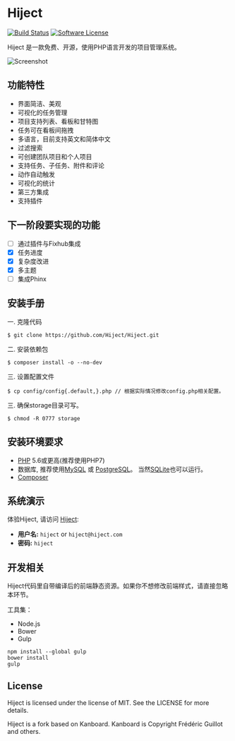 Hiject
========

[![Build Status](https://travis-ci.org/Hiject/Hiject.svg?branch=master)](https://travis-ci.org/Hiject/Hiject)
[![Software License](https://img.shields.io/badge/license-MIT-brightgreen.svg?style=flat-square)](LICENSE)

Hiject 是一款免费、开源，使用PHP语言开发的项目管理系统。

![Screenshot](http://hiject.com/hiject.png)

## 功能特性

* 界面简洁、美观
* 可视化的任务管理
* 项目支持列表、看板和甘特图
* 任务可在看板间拖拽
* 多语言，目前支持英文和简体中文
* 过滤搜索
* 可创建团队项目和个人项目
* 支持任务、子任务、附件和评论
* 动作自动触发
* 可视化的统计
* 第三方集成
* 支持插件

## 下一阶段要实现的功能

- [ ] 通过插件与Fixhub集成
- [x] 任务进度
- [x] 复杂度改进
- [x] 多主题
- [ ] 集成Phinx

## 安装手册

一. 克隆代码

```shell
$ git clone https://github.com/Hiject/Hiject.git
```

二. 安装依赖包

```shell
$ composer install -o --no-dev
```

三. 设置配置文件

```shell
$ cp config/config{.default,}.php // 根据实际情况修改config.php相关配置。
```

三. 确保storage目录可写。

```shell
$ chmod -R 0777 storage
```

## 安装环境要求

- [PHP](http://www.php.net) 5.6或更高(推荐使用PHP7)
- 数据库, 推荐使用[MySQL](https://www.mysql.com) 或 [PostgreSQL](http://www.postgresql.org)。 当然[SQLite](https://www.sqlite.org)也可以运行。
- [Composer](https://getcomposer.org)

## 系统演示

体验Hiject, 请访问 [Hiject](http://hiject.com):

- **用户名:** `hiject` or `hiject@hiject.com`
- **密码:** `hiject`

## 开发相关

Hiject代码里自带编译后的前端静态资源。如果你不想修改前端样式，请直接忽略本环节。

工具集：

- Node.js
- Bower
- Gulp

```shell
npm install --global gulp
bower install
gulp
```

## License

Hiject is licensed under the license of MIT.  See the LICENSE for more details.

Hiject is a fork based on Kanboard. Kanboard is Copyright Frédéric Guillot and others.


